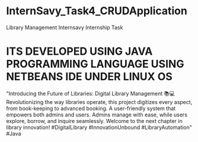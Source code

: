 # InternSavy_Task4_CRUDApplication
Library Management Internsavy Internship Task
# ITS DEVELOPED USING JAVA PROGRAMMING LANGUAGE USING NETBEANS IDE UNDER LINUX OS
"Introducing the Future of Libraries: Digital Library Management 📚💻 Revolutionizing the way libraries operate, this project digitizes every aspect, 
from book-keeping to advanced booking. A user-friendly system that empowers both admins and users. 
Admins manage with ease, while users explore, borrow, and inquire seamlessly. 
Welcome to the next chapter in library innovation! #DigitalLibrary #InnovationUnbound #LibraryAutomation" #Java
